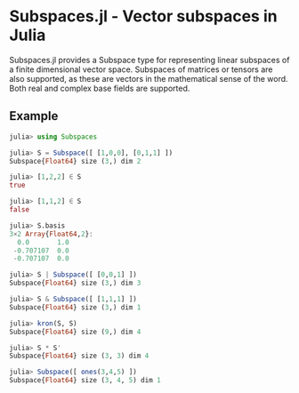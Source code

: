 Subspaces.jl - Vector subspaces in Julia
========================================

Subspaces.jl provides a Subspace type for representing linear subspaces of a finite
dimensional vector space.  Subspaces of matrices or tensors are also supported, as these
are vectors in the mathematical sense of the word.  Both real and complex base fields are
supported.

## Example

```julia
julia> using Subspaces

julia> S = Subspace([ [1,0,0], [0,1,1] ])
Subspace{Float64} size (3,) dim 2

julia> [1,2,2] ∈ S
true

julia> [1,1,2] ∈ S
false

julia> S.basis
3×2 Array{Float64,2}:
  0.0       1.0
 -0.707107  0.0
 -0.707107  0.0

julia> S | Subspace([ [0,0,1] ])
Subspace{Float64} size (3,) dim 3

julia> S & Subspace([ [1,1,1] ])
Subspace{Float64} size (3,) dim 1

julia> kron(S, S)
Subspace{Float64} size (9,) dim 4

julia> S * S'
Subspace{Float64} size (3, 3) dim 4

julia> Subspace([ ones(3,4,5) ])
Subspace{Float64} size (3, 4, 5) dim 1
```
